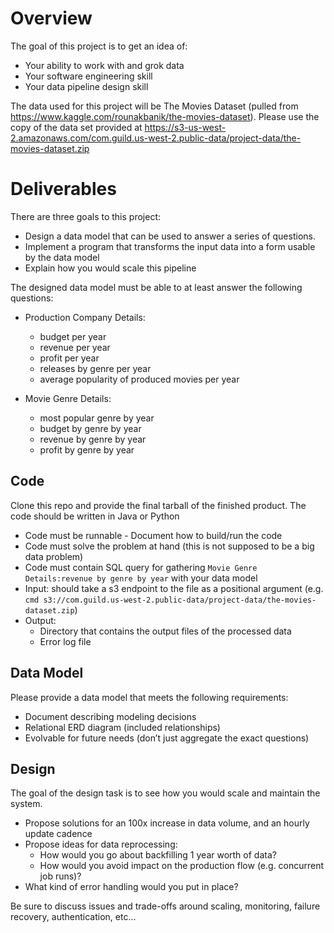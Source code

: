 # Overview
The goal of this project is to get an idea of:
* Your ability to work with and grok data 
* Your software engineering skill 
* Your data pipeline design skill 


The data used for this project will be The Movies Dataset (pulled from https://www.kaggle.com/rounakbanik/the-movies-dataset).
Please use the copy of the data set provided at https://s3-us-west-2.amazonaws.com/com.guild.us-west-2.public-data/project-data/the-movies-dataset.zip
 
# Deliverables
There are three goals to this project:
* Design a data model that can be used to answer a series of questions. 
* Implement a program that transforms the input data into a form usable by the data model
* Explain how you would scale this pipeline

The designed data model must be able to at least answer the following questions: 

* Production Company Details:
    * budget per year
    * revenue per year
    * profit per year
    * releases by genre per year
    * average popularity of produced movies per year
    
* Movie Genre Details:
    * most popular genre by year
    * budget by genre by year
    * revenue by genre by year
    * profit by genre by year


## Code 
Clone this repo and provide the final tarball of the finished product. The code should be written in Java or Python
* Code must be runnable - Document how to build/run the code
* Code must solve the problem at hand (this is not supposed to be a big data problem)
* Code must contain SQL query for gathering `Movie Genre Details:revenue by genre by year` with your data model
* Input: should take a s3 endpoint to the file as a positional argument (e.g. `cmd s3://com.guild.us-west-2.public-data/project-data/the-movies-dataset.zip`)
* Output: 
  * Directory that contains the output files of the processed data
  * Error log file

## Data Model
Please provide a data model that meets the following requirements:
* Document describing modeling decisions
* Relational ERD diagram (included relationships) 
* Evolvable for future needs (don’t just aggregate the exact questions) 

## Design
The goal of the design task is to see how you would scale and maintain the system.
* Propose solutions for an 100x increase in data volume, and an hourly update cadence
* Propose ideas for data reprocessing:
  * How would you go about backfilling 1 year worth of data?
  * How would you avoid impact on the production flow (e.g. concurrent job runs)?
* What kind of error handling would you put in place?

Be sure to discuss issues and trade-offs around scaling, monitoring, failure recovery, authentication, etc... 
